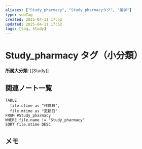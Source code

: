 ```yaml
---
aliases: ["Study_pharmacy", "Study_pharmacyタグ", "薬学"]
type: subTag
created: 2025-04-11 17:52
updated: 2025-04-11 17:52
tags: [tag, Study]
---
```


# Study_pharmacy タグ（小分類）

**所属大分類**: [[Study]]

## 関連ノート一覧

```dataview
TABLE 
  file.ctime as "作成日", 
  file.mtime as "更新日"
FROM #Study_pharmacy
WHERE file.name != "Study_pharmacy"
SORT file.mtime DESC
```

## メモ